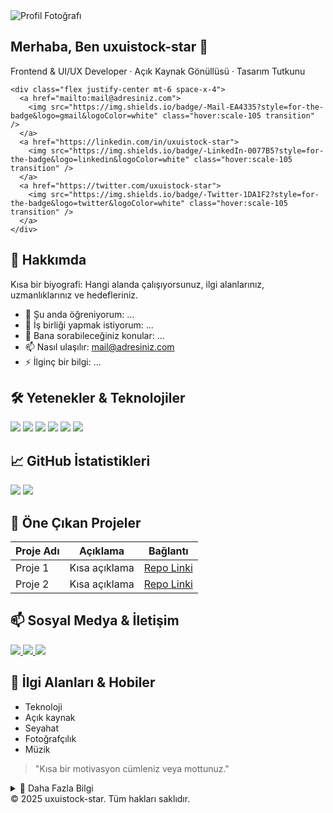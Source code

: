 <!DOCTYPE html>
<html lang="tr">
<head>
  <meta charset="UTF-8" />
  <meta name="viewport" content="width=device-width, initial-scale=1.0" />
  <title>uxuistock-star | Portfolio</title>
  <script src="https://cdn.tailwindcss.com"></script>
  <link rel="icon" href="https://avatars.githubusercontent.com/u/00000000?v=4" />
</head>
<body class="bg-gradient-to-b from-slate-900 via-slate-800 to-slate-900 text-slate-100 min-h-screen flex flex-col items-center px-6">

  <!-- Profil Kartı -->
  <section class="text-center mt-16 max-w-3xl">
    <img src="https://avatars.githubusercontent.com/u/00000000?v=4" 
         alt="Profil Fotoğrafı" 
         class="w-32 h-32 mx-auto rounded-full shadow-[0_4px_24px_#38bdf8]" />
    <h1 class="text-4xl font-extrabold mt-6 text-sky-400">
      Merhaba, Ben <span class="text-sky-300">uxuistock-star</span> 👋
    </h1>
    <p class="text-slate-400 text-lg mt-2">
      Frontend & UI/UX Developer · Açık Kaynak Gönüllüsü · Tasarım Tutkunu
    </p>

    <div class="flex justify-center mt-6 space-x-4">
      <a href="mailto:mail@adresiniz.com">
        <img src="https://img.shields.io/badge/-Mail-EA4335?style=for-the-badge&logo=gmail&logoColor=white" class="hover:scale-105 transition" />
      </a>
      <a href="https://linkedin.com/in/uxuistock-star">
        <img src="https://img.shields.io/badge/-LinkedIn-0077B5?style=for-the-badge&logo=linkedin&logoColor=white" class="hover:scale-105 transition" />
      </a>
      <a href="https://twitter.com/uxuistock-star">
        <img src="https://img.shields.io/badge/-Twitter-1DA1F2?style=for-the-badge&logo=twitter&logoColor=white" class="hover:scale-105 transition" />
      </a>
    </div>
  </section>

  <!-- Hakkımda -->
  <section class="mt-16 w-full max-w-3xl">
    <h2 class="text-2xl font-bold text-sky-400 mb-4">🚀 Hakkımda</h2>
    <p class="text-slate-300 leading-relaxed">
      Kısa bir biyografi: Hangi alanda çalışıyorsunuz, ilgi alanlarınız, uzmanlıklarınız ve hedefleriniz.
    </p>
    <ul class="list-disc list-inside mt-4 space-y-2 text-slate-400">
      <li>🌱 Şu anda öğreniyorum: ...</li>
      <li>👯 İş birliği yapmak istiyorum: ...</li>
      <li>💬 Bana sorabileceğiniz konular: ...</li>
      <li>📫 Nasıl ulaşılır: <a href="mailto:mail@adresiniz.com" class="text-sky-400 underline">mail@adresiniz.com</a></li>
      <li>⚡ İlginç bir bilgi: ...</li>
    </ul>
  </section>

  <!-- Yetenekler -->
  <section class="mt-16 w-full max-w-3xl">
    <h2 class="text-2xl font-bold text-sky-400 mb-4">🛠️ Yetenekler & Teknolojiler</h2>
    <div class="flex flex-wrap gap-2">
      <img src="https://img.shields.io/badge/-Python-333333?style=flat&logo=python" />
      <img src="https://img.shields.io/badge/-JavaScript-333333?style=flat&logo=javascript" />
      <img src="https://img.shields.io/badge/-React-333333?style=flat&logo=react" />
      <img src="https://img.shields.io/badge/-Node.js-333333?style=flat&logo=node.js" />
      <img src="https://img.shields.io/badge/-Docker-333333?style=flat&logo=docker" />
      <img src="https://img.shields.io/badge/-Linux-333333?style=flat&logo=linux" />
    </div>
  </section>

  <!-- GitHub İstatistikleri -->
  <section class="mt-16 w-full max-w-3xl text-center">
    <h2 class="text-2xl font-bold text-sky-400 mb-4">📈 GitHub İstatistikleri</h2>
    <div class="flex flex-col md:flex-row justify-center items-center gap-4">
      <img src="https://github-readme-stats.vercel.app/api?username=KULLANICI_ADINIZ&show_icons=true&theme=radical" class="rounded-lg shadow-lg" />
      <img src="https://github-readme-stats.vercel.app/api/top-langs/?username=KULLANICI_ADINIZ&layout=compact&theme=radical" class="rounded-lg shadow-lg" />
    </div>
  </section>

  <!-- Öne Çıkan Projeler -->
  <section class="mt-16 w-full max-w-3xl">
    <h2 class="text-2xl font-bold text-sky-400 mb-4">🌟 Öne Çıkan Projeler</h2>
    <div class="overflow-x-auto">
      <table class="w-full text-left border border-slate-700 rounded-lg overflow-hidden">
        <thead class="bg-slate-800 text-sky-300">
          <tr>
            <th class="p-3">Proje Adı</th>
            <th class="p-3">Açıklama</th>
            <th class="p-3">Bağlantı</th>
          </tr>
        </thead>
        <tbody class="divide-y divide-slate-700">
          <tr class="hover:bg-slate-800 transition">
            <td class="p-3">Proje 1</td>
            <td class="p-3 text-slate-400">Kısa açıklama</td>
            <td class="p-3"><a href="https://github.com/KULLANICI_ADINIZ/proje1" class="text-sky-400 hover:underline">Repo Linki</a></td>
          </tr>
          <tr class="hover:bg-slate-800 transition">
            <td class="p-3">Proje 2</td>
            <td class="p-3 text-slate-400">Kısa açıklama</td>
            <td class="p-3"><a href="https://github.com/KULLANICI_ADINIZ/proje2" class="text-sky-400 hover:underline">Repo Linki</a></td>
          </tr>
        </tbody>
      </table>
    </div>
  </section>

  <!-- Sosyal Medya -->
  <section class="mt-16 w-full max-w-3xl text-center">
    <h2 class="text-2xl font-bold text-sky-400 mb-4">📫 Sosyal Medya & İletişim</h2>
    <div class="flex justify-center gap-3 flex-wrap">
      <a href="https://linkedin.com/in/KULLANICI_ADINIZ">
        <img src="https://img.shields.io/badge/-LinkedIn-0077B5?style=flat&logo=linkedin&logoColor=white" />
      </a>
      <a href="https://twitter.com/KULLANICI_ADINIZ">
        <img src="https://img.shields.io/badge/-Twitter-1DA1F2?style=flat&logo=twitter&logoColor=white" />
      </a>
      <a href="mailto:mail@adresiniz.com">
        <img src="https://img.shields.io/badge/-Mail-EA4335?style=flat&logo=gmail&logoColor=white" />
      </a>
    </div>
  </section>

  <!-- İlgi Alanları -->
  <section class="mt-16 w-full max-w-3xl">
    <h2 class="text-2xl font-bold text-sky-400 mb-4">🎯 İlgi Alanları & Hobiler</h2>
    <ul class="grid grid-cols-2 md:grid-cols-3 gap-3 text-slate-300">
      <li class="bg-slate-800 rounded-lg p-3 text-center shadow">Teknoloji</li>
      <li class="bg-slate-800 rounded-lg p-3 text-center shadow">Açık kaynak</li>
      <li class="bg-slate-800 rounded-lg p-3 text-center shadow">Seyahat</li>
      <li class="bg-slate-800 rounded-lg p-3 text-center shadow">Fotoğrafçılık</li>
      <li class="bg-slate-800 rounded-lg p-3 text-center shadow">Müzik</li>
    </ul>
  </section>

  <!-- Motto -->
  <section class="mt-20 text-center max-w-2xl">
    <blockquote class="italic text-sky-300 text-lg border-l-4 border-sky-500 pl-4">
      "Kısa bir motivasyon cümleniz veya mottunuz."
    </blockquote>
  </section>

  <!-- Daha Fazla Bilgi -->
  <details class="mt-10 max-w-3xl bg-slate-800 rounded-lg p-4">
    <summary class="cursor-pointer text-sky-400 font-semibold text-lg">📝 Daha Fazla Bilgi</summary>
    <p class="mt-3 text-slate-300">
      Ekstra bilgiler, sertifikalar, başarılar veya blog bağlantıları ekleyebilirsiniz.
    </p>
  </details>

  <footer class="mt-20 mb-10 text-slate-600 text-sm">
    © 2025 uxuistock-star. Tüm hakları saklıdır.
  </footer>
</body>
</html>
